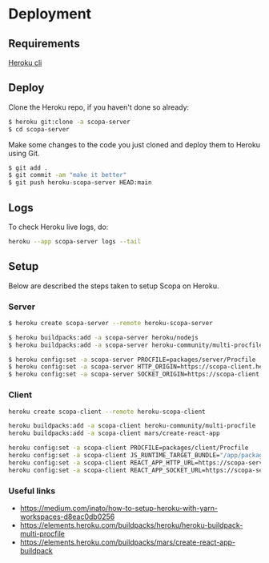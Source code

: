 # Deployment

## Requirements

[Heroku cli](https://devcenter.heroku.com/articles/heroku-cli)

## Deploy

Clone the Heroku repo, if you haven't done so already:

```bash
$ heroku git:clone -a scopa-server
$ cd scopa-server
```

Make some changes to the code you just cloned and deploy them to Heroku using Git.

```bash
$ git add .
$ git commit -am "make it better"
$ git push heroku-scopa-server HEAD:main
```

## Logs

To check Heroku live logs, do:

```bash
heroku --app scopa-server logs --tail
```

## Setup

Below are described the steps taken to setup Scopa on Heroku.

### Server

```bash
$ heroku create scopa-server --remote heroku-scopa-server

$ heroku buildpacks:add -a scopa-server heroku/nodejs
$ heroku buildpacks:add -a scopa-server heroku-community/multi-procfile

$ heroku config:set -a scopa-server PROCFILE=packages/server/Procfile
$ heroku config:set -a scopa-server HTTP_ORIGIN=https://scopa-client.herokuapp.com
$ heroku config:set -a scopa-server SOCKET_ORIGIN=https://scopa-client.herokuapp.com
```

### Client

```bash
heroku create scopa-client --remote heroku-scopa-client

heroku buildpacks:add -a scopa-client heroku-community/multi-procfile
heroku buildpacks:add -a scopa-client mars/create-react-app

heroku config:set -a scopa-client PROCFILE=packages/client/Procfile
heroku config:set -a scopa-client JS_RUNTIME_TARGET_BUNDLE="/app/packages/client/build/static/js/\*.js"
heroku config:set -a scopa-client REACT_APP_HTTP_URL=https://scopa-server.herokuapp.com
heroku config:set -a scopa-client REACT_APP_SOCKET_URL=https://scopa-server.herokuapp.com
```

### Useful links

- https://medium.com/inato/how-to-setup-heroku-with-yarn-workspaces-d8eac0db0256
- https://elements.heroku.com/buildpacks/heroku/heroku-buildpack-multi-procfile
- https://elements.heroku.com/buildpacks/mars/create-react-app-buildpack
